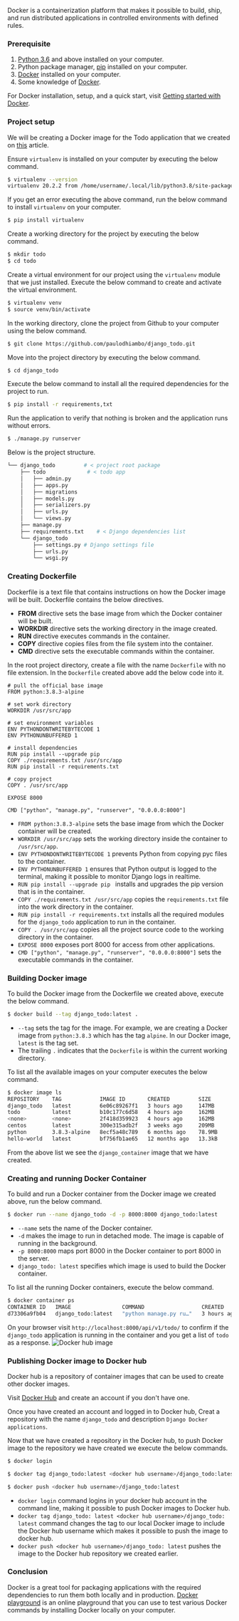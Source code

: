 Docker is a containerization platform that makes it possible to build, ship, and run distributed applications in controlled environments with defined rules.

### Prerequisite
1. [Python 3.6](https://www.python.org/downloads/) and above installed on your computer.
2. Python package manager, [pip](https://pypi.org/project/pip/) installed on your computer.
3. [Docker](https://docs.docker.com/docker-for-windows/install/) installed on your computer.
4. Some knowledge of [Docker](https://www.docker.com/get-started).

For Docker installation, setup, and a quick start, visit [Getting started with Docker](https://www.section.io/engineering-education/getting-started-with-docker/).



### Project setup
We will be creating a Docker image for the Todo application that we created on [this](https://www.section.io/engineering-education/django-crud-api/) article.

Ensure `virtualenv` is installed on your computer by executing the below command.
```bash
$ virtualenv --version
virtualenv 20.2.2 from /home/username/.local/lib/python3.8/site-packages/virtualenv/__init__.py
```
If you get an error executing the above command, run the below command to install `virtualenv` on your computer.

```bash
$ pip install virtualenv
```

Create a working directory for the project by executing the below command.
```bash
$ mkdir todo
$ cd todo
```
Create a virtual environment for our project using the `virtualenv` module that we just installed. Execute the below command to create and activate the virtual environment.
```bash
$ virtualenv venv
$ source venv/bin/activate
```

In the working directory, clone the project from Github to your computer using the below command.
```bash
$ git clone https://github.com/paulodhiambo/django_todo.git
```
Move into the project directory by executing the below command.
```bash
$ cd django_todo
```
Execute the below command to install all the required dependencies for the project to run.

```bash
$ pip install -r requirements,txt
```
Run the application to verify that nothing is broken and the application runs without errors.
```bash
$ ./manage.py runserver
```

Below is the project structure.
```bash
└── django_todo         # < project root package
    ├── todo             # < todo app
    │   ├── admin.py
    │   ├── apps.py
    │   ├── migrations
    │   ├── models.py
    │   ├── serializers.py
    │   ├── urls.py
    │   └── views.py
    ├── manage.py  
    ├── requirements.txt    # < Django dependencies list
    └── django_todo    
        ├── settings.py # Django settings file
        ├── urls.py
        └── wsgi.py
```
### Creating Dockerfile
Dockerfile is a text file that contains instructions on how the Docker image will be built. Dockerfile contains the below directives.
- **FROM** directive sets the base image from which the Docker container will be built.
- **WORKDIR** directive sets the working directory in the image created.
- **RUN** directive executes commands in the container. 
- **COPY** directive copies files from the file system into the container.
- **CMD** directive sets the executable commands within the container.

In the root project directory, create a file with the name `Dockerfile` with no file extension.
In the `Dockerfile` created above add the below code into it.

```Docker
# pull the official base image
FROM python:3.8.3-alpine

# set work directory
WORKDIR /usr/src/app

# set environment variables
ENV PYTHONDONTWRITEBYTECODE 1
ENV PYTHONUNBUFFERED 1

# install dependencies
RUN pip install --upgrade pip 
COPY ./requirements.txt /usr/src/app
RUN pip install -r requirements.txt

# copy project
COPY . /usr/src/app

EXPOSE 8000

CMD ["python", "manage.py", "runserver", "0.0.0.0:8000"]
```
- `FROM python:3.8.3-alpine` sets the base image from which the Docker container will be created.
- `WORKDIR /usr/src/app` sets the working directory inside the container to `/usr/src/app`.
- `ENV PYTHONDONTWRITEBYTECODE 1` prevents Python from copying pyc files to the container.
- `ENV PYTHONUNBUFFERED 1` ensures that Python output is logged to the terminal, making it possible to monitor Django logs in realtime.
- `RUN pip install --upgrade pip ` installs and upgrades the pip version that is in the container.
- `COPY ./requirements.txt /usr/src/app` copies the `requirements.txt` file into the work directory in the container.
- `RUN pip install -r requirements.txt`
 installs all the required modules for the `django_todo` application to run in the container.
- `COPY . /usr/src/app` copies all the project source code to the working directory in the container.
- `EXPOSE 8000` exposes port 8000 for access from other applications.
- `CMD ["python", "manage.py", "runserver", "0.0.0.0:8000"]` sets the executable commands in the container.

### Building Docker image
To build the Docker image from the Dockerfile we created above, execute the below command.

```bash
$ docker build --tag django_todo:latest .
```

- `--tag` sets the tag for the image. For example, we are creating a Docker image from `python:3.8.3` which has the tag `alpine`. In our Docker image, `latest` is the tag set.
- The trailing `.` indicates that the `Dockerfile` is within the current working directory.
  
To list all the available images on your computer executes the below command.
```bash
$ docker image ls
REPOSITORY    TAG            IMAGE ID       CREATED         SIZE
django_todo   latest         6e06c89267f1   3 hours ago     147MB
todo          latest         b10c177c6d58   4 hours ago     162MB
<none>        <none>         2f418d359923   4 hours ago     162MB
centos        latest         300e315adb2f   3 weeks ago     209MB
python        3.8.3-alpine   8ecf5a48c789   6 months ago    78.9MB
hello-world   latest         bf756fb1ae65   12 months ago   13.3kB

```
From the above list we see the `django_container` image that we have created.

### Creating and running Docker Container
To build and run a Docker container from the Docker image we created above, run the below command.

```bash
$ docker run --name django_todo -d -p 8000:8000 django_todo:latest
```
- `--name` sets the name of the Docker container.
- `-d` makes the image to run in detached mode. The image is capable of running in the background.
- `-p 8000:8000` maps port 8000 in the Docker container to port 8000 in the server.
- `django_todo: latest` specifies which image is used to build the Docker container. 

To list all the running Docker containers, execute the below command.
```bash
$ docker container ps
CONTAINER ID   IMAGE                COMMAND                  CREATED       STATUS       PORTS                    NAMES
d73306a9fb04   django_todo:latest   "python manage.py ru…"   3 hours ago   Up 3 hours   0.0.0.0:8000->8000/tcp   django_todo
```
On your browser visit `http://localhost:8000/api/v1/todo/` to confirm if the `django_todo` application is running in the container and you get a list of `todo` as a response.
![Docker hub image](/engineering-education/django-docker/docker-create.png)

### Publishing Docker image to Docker hub
Docker hub is a repository of container images that can be used to create other docker images.

Visit [Docker Hub](https://hub.docker.com/) and create an account if you don't have one.

Once you have created an account and logged in to Docker hub, Creat a repository with the name `django_todo` and description `Django Docker applications`.

Now that we have created a repository in the Docker hub, to push Docker image to the repository we have created we execute the below commands.
```bash
$ docker login

$ docker tag django_todo:latest <docker hub username>/django_todo:latest

$ docker push <docker hub username>/django_todo:latest
```
- `docker login` command logins in your docker hub account in the command line, making it possible to push Docker images to Docker hub.
- `docker tag django_todo: latest <docker hub username>/django_todo: latest` command changes the tag to our local Docker image to include the Docker hub username which makes it possible to push the image to docker hub.
- `docker push <docker hub username>/django_todo: latest` pushes the image to the Docker hub repository we created earlier.

### Conclusion
Docker is a great tool for packaging applications with the required dependencies to run them both locally and in production. [Docker playground](https://labs.play-with-docker.com/) is an online playground that you can use to test various Docker commands by installing Docker locally on your computer.